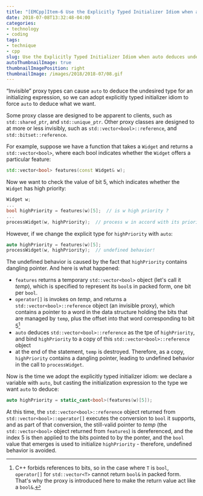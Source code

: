 ```yaml
---
title: "[EMCpp]Item-6 Use the Explicitly Typed Initializer Idiom when auto deduces undesired types"
date: 2018-07-08T13:32:48-04:00
categories:
- technology
- coding
tags:
- technique
- cpp
slug: Use the Explicitly Typed Initializer Idiom when auto deduces undesired types
autoThumbnailImage: true
thumbnailImagePosition: right
thumbnailImage: /images/2018/2018-07/08.gif
---
```


“Invisible” proxy types can cause `auto` to deduce the undesired type for an initializing expression, so we can adopt explicitly typed initializer idiom to force `auto` to deduce what we want.
<!--more-->

Some proxy classe are designed to be apparent to clients, such as `std::shared_ptr`, and `std::unique_ptr`. Other proxy classes are designed to at more or less invisibly, such as `std::vector<bool>::reference`, and `std::bitset::reference`.

For example, suppose we have a function that takes a `Widget` and returns a `std::vector<bool>`, where each bool indicates whether the `Widget` offers a particular feature:

```cpp
std::vector<bool> features(const Widget& w);
```

Now we want to check the value of bit 5, which indicates whether the `Widget` has high priority:

```cpp
Widget w;
...
bool highPriority = features(w)[5];  // is w high priority ?
...
processWidget(w, highPriority);  // process w in accord with its priority
```

However, if we change the explicit type for `highPriority` with `auto`:

```cpp
auto highPriority = features(w)[5];
processWidget(w, highPriority);  // undefined behavior! 
```

The undefined behavior is caused by the fact that `highPriority` contains dangling pointer. And here is what happened:

* `features` returns a temporary `std::vector<bool>` object (let's call it _temp_), which is specified to represent its `bool`s in packed form, one bit per `bool`.
* `operator[]` is invokes on _temp_, and returns a `std::vector<bool>::reference` object (an invisible proxy), which contains a pointer to a word in the data structure holding the bits that are managed by `temp`, plus the offset into that word corresponding to bit 5[^1]
* `auto` deduces `std::vector<bool>::reference` as the tpe of `highPriority`, and bind `highPriority` to a copy of this `std::vector<bool>::reference` object
* at the end of the statement, `temp` is destroyed. Therefore, as a copy, `highPriority` contains a dangling pointer, leading to undefined behavior in the call to `processWidget`.

Now is the time we adopt the explicitly typed initializer idiom: we declare a variable with `auto`, but casting the initialization expression to the type we want `auto` to deduce:

```cpp
auto highPriority = static_cast<bool>(features(w)[5]);
```

At this time, the `std::vector<bool>::reference` object returned from `std::vector<bool>::operator[]` executes the conversion to `bool` it supports, and as part of that conversion, the still-valid pointer to _temp_ (the `std::vector<bool>` object returned from `features`) is dereferenced, and the index 5 is then applied to the bits pointed to by the ponter, and the `bool` value that emerges is used to initialize `highPriority` - therefore, undefined behavior is avoided.

[^1]: C++ forbids references to bits, so in the case where `T` is `bool`, `operator[]` for `std::vector<T>` cannot return `bool&` in packed form. That's why the proxy is introduced here to make the return value act like a `bool&`.
